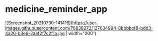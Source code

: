 # medicine_reminder_app
![Screenshot_20210730-141416](https://user-images.githubusercontent.com/76838272/127634994-8bbbbcf8-bdd3-4a20-b3e6-2aef2f7c2f1a.jpg | width="200")

